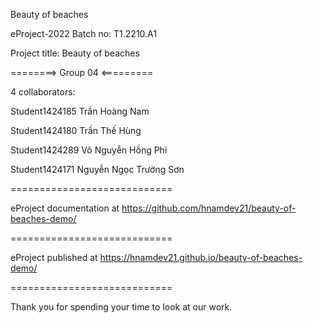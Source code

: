 Beauty of beaches

eProject-2022 Batch no: T1.2210.A1

Project title: Beauty of beaches

========> Group 04 <=========

4 collaborators:

Student1424185 Trần Hoàng Nam

Student1424180 Trần Thế Hùng

Student1424289 Võ Nguyễn Hồng Phi

Student1424171 Nguyễn Ngọc Trường Sơn

============================

eProject documentation at https://github.com/hnamdev21/beauty-of-beaches-demo/

============================

eProject published at https://hnamdev21.github.io/beauty-of-beaches-demo/

============================

Thank you for spending your time to look at our work.
